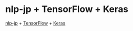 # nlp-jp + TensorFlow + Keras

[nlp-jp](https://hub.docker.com/r/ototadana/nlp-jp/) + [TensorFlow](https://www.tensorflow.org/) + [Keras](https://keras.io/)

